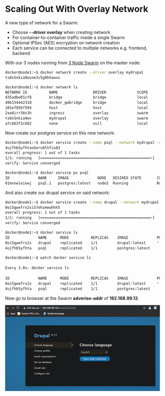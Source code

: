 # Scaling Out With Overlay Network

A new type of network for a Swarm:

- Choose **--driver overlay** when creating network
- For container-to-container traffic inside a single Swarm
- Optional IPSec (AES) encryption on network creation
- Each service can be connected to multiple networks e.g. frontend, backend

With our 3 nodes running from [3 Node Swarm](3-node-swarm.md) on the master node:

```bash
docker@node1:~$ docker network create --driver overlay mydrupal
ts0x5nkia9wvne3c5g9bkawvu
```

```bash
docker@node1:~$ docker network ls
NETWORK ID          NAME                DRIVER              SCOPE
d35adbe01cf8        bridge              bridge              local
40b154442318        docker_gwbridge     bridge              local
101ef85bf594        host                host                local
2xe8irr38s3h        ingress             overlay             swarm
ts0x5nkia9wv        mydrupal            overlay             swarm
a7c663f2c682        none                null                local
```

Now create our postgres service on this new network:

```bash
docker@node1:~$ docker service create --name psql --network mydrupal -e POSTGRES_PASSWORD=mypass postgres
4ujfhb5yfhtavberu8lhfio83
overall progress: 1 out of 1 tasks
1/1: running   [==================================================>]
verify: Service converged
```

```bash
docker@node1:~$ docker service ps psql
ID             NAME     IMAGE             NODE   DESIRED STATE       CURRENT STATE
01mxnwleiewj   psql.1   postgres:latest   node3  Running             Running 3 minutes ago
```

And also create our drupal service on said network:

```bash
docker@node1:~$ docker service create --name drupal --network mydrupal -p 80:80 drupal
0oi5gwefrx2si57ehzmewhhh5
overall progress: 1 out of 1 tasks
1/1: running   [==================================================>]
verify: Service converged
```

```bash
docker@node1:~$ docker service ls
ID             NAME      MODE          REPLICAS    IMAGE             PORTS
0oi5gwefrx2s   drupal    replicated    1/1         drupal:latest     *:80->80/tcp
4ujfhb5yfhta   psql      replicated    1/1         postgres:latest
```

```bash
docker@node1:~$ watch docker service ls

Every 2.0s: docker service ls                                                                                                                                                       node1: Thu Nov 14 23:04:43 2019

ID             NAME      MODE          REPLICAS    IMAGE             PORTS
0oi5gwefrx2s   drupal    replicated    1/1         drupal:latest     *:80->80/tcp
4ujfhb5yfhta   psql      replicated    1/1         postgres:latest
```

Now go to browser at the Swarm **adverise-addr** of **192.168.99.12**:

![Drupal](../images/drupal.png)
